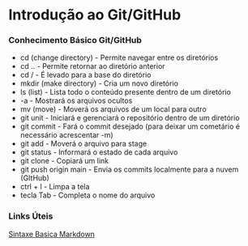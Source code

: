# Introdução ao Git/GitHub
### Conhecimento Básico Git/GitHub
- cd (change directory) - Permite navegar entre os diretórios
- cd .. - Permite retornar ao diretório anterior
- cd / - É levado para a base do diretório
- mkdir (make directory) - Cria um novo diretório
- ls (list) - Lista todo o conteúdo presente dentro de um diretório
- -a - Mostrará os arquivos ocultos 
- mv (move) - Moverá os arquivos de um local para outro
- git unit - Iniciará e gerenciará o repositório dentro de um diretório
- git commit - Fará o commit desejado (para deixar um cometário é necessário acrescentar -m)
- git add - Moverá o arquivo para stage 
- git status - Informará o estado de cada arquivo
- git clone - Copiará um link 
- git push origin main - Envia os commits localmente para a nuvem (GItHub)
- ctrl + l - Limpa a tela
- tecla Tab - Completa o nome do arquivo


### Links Úteis
[Sintaxe Basica Markdown](https://www.markdownguide.org/basic-syntax/)
